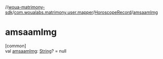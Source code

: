 //[woua-matrimony-sdk](../../../index.md)/[com.woualabs.matrimony.user.mapper](../index.md)/[HoroscopeRecord](index.md)/[amsaamImg](amsaam-img.md)

# amsaamImg

[common]\
val [amsaamImg](amsaam-img.md): [String](https://kotlinlang.org/api/latest/jvm/stdlib/kotlin/-string/index.html)? = null
